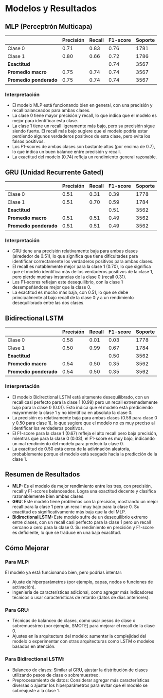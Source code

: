 # Modelos y Resultados

## MLP (Perceptrón Multicapa)

|           | Precisión | Recall | F1-score | Soporte |
|-----------|-----------|--------|----------|---------|
| Clase 0   | 0.71      | 0.83   | 0.76     | 1781    |
| Clase 1   | 0.80      | 0.66   | 0.72     | 1786    |
| **Exactitud** |         |        | 0.74     | 3567    |
| **Promedio macro** | 0.75  | 0.74   | 0.74     | 3567    |
| **Promedio ponderado** | 0.75  | 0.74   | 0.74     | 3567    |

### Interpretación

- El modelo MLP está funcionando bien en general, con una precisión y recall balanceados para ambas clases.
- La clase 0 tiene mayor precisión y recall, lo que indica que el modelo es mejor para identificar esta clase.
- La clase 1 tiene un recall ligeramente más bajo, pero su precisión sigue siendo fuerte. El recall más bajo sugiere que el modelo podría estar perdiendo algunos verdaderos positivos de esta clase, pero evita los falsos positivos.
- Los F1-scores de ambas clases son bastante altos (por encima de 0.7), lo que indica un buen balance entre precisión y recall.
- La exactitud del modelo (0.74) refleja un rendimiento general razonable.

## GRU (Unidad Recurrente Gated)

|           | Precisión | Recall | F1-score | Soporte |
|-----------|-----------|--------|----------|---------|
| Clase 0   | 0.51      | 0.31   | 0.39     | 1778    |
| Clase 1   | 0.51      | 0.70   | 0.59     | 1784    |
| **Exactitud** |         |        | 0.51     | 3562    |
| **Promedio macro** | 0.51  | 0.51   | 0.49     | 3562    |
| **Promedio ponderado** | 0.51  | 0.51   | 0.49     | 3562    |

### Interpretación

- GRU tiene una precisión relativamente baja para ambas clases (alrededor de 0.51), lo que significa que tiene dificultades para identificar correctamente los verdaderos positivos para ambas clases.
- El recall es notablemente mejor para la clase 1 (0.70), lo que significa que el modelo identifica más de los verdaderos positivos de la clase 1, pero pierde muchas instancias de la clase 0 (recall 0.31).
- Los F1-scores reflejan este desequilibrio, con la clase 1 desempeñándose mejor que la clase 0.
- La exactitud es mucho más baja, con 0.51, lo que se debe principalmente al bajo recall de la clase 0 y a un rendimiento desequilibrado entre las dos clases.

## Bidirectional LSTM

|           | Precisión | Recall | F1-score | Soporte |
|-----------|-----------|--------|----------|---------|
| Clase 0   | 0.58      | 0.01   | 0.03     | 1778    |
| Clase 1   | 0.50      | 0.99   | 0.67     | 1784    |
| **Exactitud** |         |        | 0.50     | 3562    |
| **Promedio macro** | 0.54  | 0.50   | 0.35     | 3562    |
| **Promedio ponderado** | 0.54  | 0.50   | 0.35     | 3562    |

### Interpretación

- El modelo Bidirectional LSTM está altamente desequilibrado, con un recall casi perfecto para la clase 1 (0.99) pero un recall extremadamente bajo para la clase 0 (0.01). Esto indica que el modelo está prediciendo mayormente la clase 1 y no identifica en absoluto la clase 0.
- La precisión es relativamente baja para ambas clases (0.58 para clase 0 y 0.50 para clase 1), lo que sugiere que el modelo no es muy preciso al identificar los verdaderos positivos.
- El F1-score para la clase 1 (0.67) refleja el alto recall pero baja precisión, mientras que para la clase 0 (0.03), el F1-score es muy bajo, indicando un mal rendimiento del modelo para predecir la clase 0.
- La exactitud de 0.50 está cerca de la adivinación aleatoria, probablemente porque el modelo está sesgado hacia la predicción de la clase 1.

## Resumen de Resultados

- **MLP:** Es el modelo de mejor rendimiento entre los tres, con precisión, recall y F1-scores balanceados. Logra una exactitud decente y clasifica razonablemente bien ambas clases.
- **GRU:** Este modelo tiene problemas con la precisión, mostrando un mejor recall para la clase 1 pero un recall muy bajo para la clase 0. Su exactitud es significativamente más baja que la del MLP.
- **Bidirectional LSTM:** Este modelo sufre de un desequilibrio extremo entre clases, con un recall casi perfecto para la clase 1 pero un recall cercano a cero para la clase 0. Su rendimiento en precisión y F1-score es deficiente, lo que se traduce en una baja exactitud.

## Cómo Mejorar

### Para MLP:
El modelo ya está funcionando bien, pero podrías intentar:
- Ajuste de hiperparámetros (por ejemplo, capas, nodos o funciones de activación).
- Ingeniería de características adicional, como agregar más indicadores técnicos o usar características de retardo (datos de días anteriores).

### Para GRU:
- Técnicas de balanceo de clases, como usar pesos de clase o sobremuestreo (por ejemplo, SMOTE) para mejorar el recall de la clase 0.
- Ajustes en la arquitectura del modelo: aumentar la complejidad del modelo o experimentar con otras arquitecturas como LSTM o modelos basados en atención.

### Para Bidirectional LSTM:
- Balanceo de clases: Similar al GRU, ajustar la distribución de clases utilizando pesos de clase o sobremuestreo.
- Preprocesamiento de datos: Considerar agregar más características diversas o ajustar los hiperparámetros para evitar que el modelo se sobreajuste a la clase 1.
